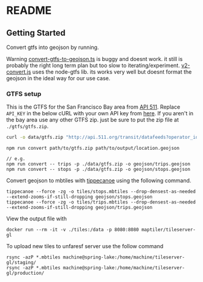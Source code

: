 # README

## Getting Started
Convert gtfs into geojson by running.

Warning [convert-gtfs-to-geojson.ts](convert-gtfs-to-geojson.ts) is buggy and doesnt work. it still is probably the right long term plan but too slow to iterating/experiment. [v2-convert.js](v2-convert.js) uses the node-gtfs lib. its works very well but doesnt format the geojson in the ideal way for our use case.

### GTFS setup

This is the GTFS for the San Francisco Bay area from [API 511](https://511.org/open-data/transit). Replace `API_KEY` in the below cURL with your own API key from [here](https://511.org/open-data/token). If you aren't in the bay area use any other GTFS zip. just be sure to put the zip file at `./gtfs/gtfs.zip`.

```bash
curl -o data/gtfs.zip "http://api.511.org/transit/datafeeds?operator_id=RG&api_key=API_KEY"
```

```
npm run convert path/to/gtfs.zip path/to/output/location.geojson

// e.g.
npm run convert -- trips -p ./data/gtfs.zip -o geojson/trips.geojson
npm run convert -- stops -p ./data/gtfs.zip -o geojson/stops.geojson
```

Convert geojson to mbtiles with [tippecanoe](https://github.com/felt/tippecanoe) using the following command.

```
tippecanoe --force -zg -o tiles/stops.mbtiles --drop-densest-as-needed --extend-zooms-if-still-dropping geojson/stops.geojson
tippecanoe --force -zg -o tiles/trips.mbtiles --drop-densest-as-needed --extend-zooms-if-still-dropping geojson/trips.geojson
```

View the output file with
```
docker run --rm -it -v ./tiles:/data -p 8080:8080 maptiler/tileserver-gl
```

To upload new tiles to unfaresf server use the follow command
```
rsync -azP *.mbtiles machine@spring-lake:/home/machine/tileserver-gl/staging/
rsync -azP *.mbtiles machine@spring-lake:/home/machine/tileserver-gl/production/
```